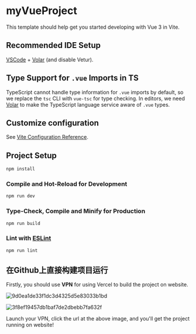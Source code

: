 # myVueProject

This template should help get you started developing with Vue 3 in Vite.

## Recommended IDE Setup

[VSCode](https://code.visualstudio.com/) + [Volar](https://marketplace.visualstudio.com/items?itemName=Vue.volar) (and disable Vetur).

## Type Support for `.vue` Imports in TS

TypeScript cannot handle type information for `.vue` imports by default, so we replace the `tsc` CLI with `vue-tsc` for type checking. In editors, we need [Volar](https://marketplace.visualstudio.com/items?itemName=Vue.volar) to make the TypeScript language service aware of `.vue` types.

## Customize configuration

See [Vite Configuration Reference](https://vite.dev/config/).

## Project Setup

```sh
npm install
```

### Compile and Hot-Reload for Development

```sh
npm run dev
```

### Type-Check, Compile and Minify for Production

```sh
npm run build
```

### Lint with [ESLint](https://eslint.org/)

```sh
npm run lint
```
## 在Github上直接构建项目运行

Firstly, you should use **VPN** for using Vercel to build the project on website.

![9d0ea1de33f1dc3d4325d5e83033b1bd](https://github.com/user-attachments/assets/a98e3f9b-2353-42eb-b09a-859e7a084a88)

![3f8ef19457db1baf7de2dbebb7fa632f](https://github.com/user-attachments/assets/e319cc12-79c6-4b42-b4db-343f7bd57be8)

Launch your VPN, click the url at the above image, and you'll get the project running on website!
